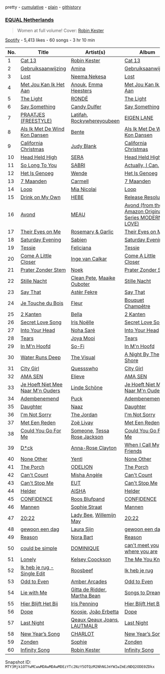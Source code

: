 pretty - [cumulative](/playlists/cumulative/37i9dQZF1DXaXn0hGbmLLg.md) - [plain](/playlists/plain/37i9dQZF1DXaXn0hGbmLLg) - [githistory](https://github.githistory.xyz/mackorone/spotify-playlist-archive/blob/main/playlists/plain/37i9dQZF1DXaXn0hGbmLLg)

### [EQUAL Netherlands](https://open.spotify.com/playlist/37i9dQZF1DXaXn0hGbmLLg)

> Women at full volume! Cover: <a href="spotify:artist:43FIX6vzpqRHK1VXQmRlKE">Robin Kester</a>

[Spotify](https://open.spotify.com/user/spotify) - 5,413 likes - 60 songs - 3 hr 10 min

| No. | Title | Artist(s) | Album | Length |
|---|---|---|---|---|
| 1 | [Cat 13](https://open.spotify.com/track/5nFCcnOHsn6ORG0nzEctKo) | [Robin Kester](https://open.spotify.com/artist/43FIX6vzpqRHK1VXQmRlKE) | [Cat 13](https://open.spotify.com/album/2F0d12TCgGRc5RbYHitxAN) | 3:03 |
| 2 | [Gebruiksaanwijzing](https://open.spotify.com/track/618yYVf9TdfLpcj6tdePaP) | [Amina](https://open.spotify.com/artist/3xCILTJGZGNKQt4vaYUAAc) | [Gebruiksaanwijzing](https://open.spotify.com/album/1DEK18Z3t4U358XPdRysMP) | 2:47 |
| 3 | [Lost](https://open.spotify.com/track/5YSq2JWtNbci3jxWGhOdFo) | [Neema Nekesa](https://open.spotify.com/artist/3hkQvRtfUiRaZRK3gBsIOI) | [Lost](https://open.spotify.com/album/1yMBRp68tZnVlBkY0KZ4aV) | 2:42 |
| 4 | [Met Jou Kan Ik Het Aan](https://open.spotify.com/track/6Zdqcxtwx0TwkXhs7LwIru) | [Anouk](https://open.spotify.com/artist/6ltVunYjAAD70YtVO6rxvX), [Emma Heesters](https://open.spotify.com/artist/3898xesz6JuQkpz7Kiu4uM) | [Met Jou Kan Ik Het Aan](https://open.spotify.com/album/1h0e3xS9fYiZ3v1zx2HLU2) | 4:03 |
| 5 | [The Light](https://open.spotify.com/track/7hz3BdldMUmj81yy2JjYaj) | [RONDÉ](https://open.spotify.com/artist/4hj9dun9KpnBukLv7Hgfkr) | [The Light](https://open.spotify.com/album/5YFH2ZhzYhWltkgmMd1mmU) | 3:37 |
| 6 | [Say Something](https://open.spotify.com/track/6NGq3MAoBJjo9lq58kBkpe) | [Candy Dulfer](https://open.spotify.com/artist/287jMoxHzjERgHI6ja8TKa) | [Say Something](https://open.spotify.com/album/2ofNr1SJtaUbDaYsLqa79G) | 4:59 |
| 7 | [PRAATJES \(FREESTYLE\)](https://open.spotify.com/track/3sTvEsjhjfFAkiwimsGzzP) | [Latifah](https://open.spotify.com/artist/1a4DIEh9pp70HzDHgyjioB), [Rockywhereyoubeen](https://open.spotify.com/artist/5pieMKHiTXhVZEmlMT0ij7) | [EIGEN LANE](https://open.spotify.com/album/5ADm4B7ioZ5eklnrggMQVe) | 3:58 |
| 8 | [Als Ik Met De Wind Kon Dansen](https://open.spotify.com/track/09fw5Vabe6GDAdiZgkVxPE) | [Bente](https://open.spotify.com/artist/4U9nsRTH2mr9L4UXEWqG5e) | [Als Ik Met De Wind Kon Dansen](https://open.spotify.com/album/5CIzpyQn84ju4CbgwLHAIh) | 2:49 |
| 9 | [California Christmas](https://open.spotify.com/track/4MrTVyoR7womFNRbHRcnVI) | [Judy Blank](https://open.spotify.com/artist/2Kqa4BYcpEq4KXX9fYmRpH) | [California Christmas](https://open.spotify.com/album/3GbA3XhIdDq3cKR3p4om85) | 3:01 |
| 10 | [Head Held High](https://open.spotify.com/track/1MnTcyXc7vcPVgstIWAQCd) | [SERA](https://open.spotify.com/artist/3Anj5rCWtYTgRvV7pdq6GE) | [Head Held High](https://open.spotify.com/album/31USChxDJRBNE8iNlf7Nre) | 3:16 |
| 11 | [So Long To You](https://open.spotify.com/track/10LiYjTfBn1Ph1SgoiLkbP) | [SABRI](https://open.spotify.com/artist/0WhmMZXwrGzYK5lWJZiej5) | [Actually, I Can.](https://open.spotify.com/album/0L0JffGJcm2ybbDcd6BJmO) | 3:01 |
| 12 | [Het Is Genoeg](https://open.spotify.com/track/7n06YCr9BaS965qxcqXO6b) | [Wende](https://open.spotify.com/artist/3SCB3V2d5Loauz5tfo6Y5G) | [Het Is Genoeg](https://open.spotify.com/album/4TbZVgt7pMtnAngqVcN3KU) | 2:53 |
| 13 | [7 Maanden](https://open.spotify.com/track/7fPUAntzxh9gSaSRLXmE2y) | [Carmell](https://open.spotify.com/artist/4N7rpMAZalTWO8swnp2Fse) | [7 Maanden](https://open.spotify.com/album/0rR80engsHwrzpyexED99M) | 2:09 |
| 14 | [Loop](https://open.spotify.com/track/58TthkG07zuSC5SI778XiD) | [Mia Nicolai](https://open.spotify.com/artist/5oSkgLWQpt5bk4B7JeAzKJ) | [Loop](https://open.spotify.com/album/4ZvVqOIiixaU0msVsNBnGL) | 2:27 |
| 15 | [Drink on My Own](https://open.spotify.com/track/1CyVIfS7r8wqsILStLvSTd) | [HEBE](https://open.spotify.com/artist/1MRHpcPa6DxFio08LUpuFJ) | [Release Resolution](https://open.spotify.com/album/4j7mOGNVSOT11OGOkeQmAq) | 2:38 |
| 16 | [Avond](https://open.spotify.com/track/2tF8Amp5Q4uBYwh70RBDPR) | [MEAU](https://open.spotify.com/artist/2F3Mdh2idBVOiMTxXoxc10) | [Avond \(from the Amazon Original Series MODERN LOVE\)](https://open.spotify.com/album/6dKMsyWoG72THulJqomYxG) | 3:51 |
| 17 | [Their Eyes on Me](https://open.spotify.com/track/52alHEy6nAZabSpjeiGsyZ) | [Rosemary & Garlic](https://open.spotify.com/artist/7MZvYitgCWAOaKjxdm2S17) | [Their Eyes on Me](https://open.spotify.com/album/1NOFG7pbtwda7o41dl0NlI) | 4:19 |
| 18 | [Saturday Evening](https://open.spotify.com/track/4dAEQvU0K2viAGTMd9FYES) | [Sabien](https://open.spotify.com/artist/5crEEdqLKMj9sfD2vdeo5o) | [Saturday Evening](https://open.spotify.com/album/55s2kmMGwLCnuZ2OpAelEj) | 2:42 |
| 19 | [Tessie](https://open.spotify.com/track/5OTrpx7SZy97ymkPE6fXPS) | [Feliciana](https://open.spotify.com/artist/49qJvbUyRJ7r4ae4QYhTFY) | [Tessie](https://open.spotify.com/album/0s9z3rl3VdBrORlFgrdN9H) | 3:01 |
| 20 | [Come A Little Closer](https://open.spotify.com/track/6FQXmwaYbF47vtQRnla6Z1) | [Inge van Calkar](https://open.spotify.com/artist/58a6e3KpWCZoIkPvbBv5RP) | [Come A Little Closer](https://open.spotify.com/album/2oy7Kgud3D0zB5lCXNGDXr) | 3:21 |
| 21 | [Prater Zonder Stem](https://open.spotify.com/track/0PGrQjdnYwlfCS9oJMjB3L) | [Noek](https://open.spotify.com/artist/7q6rQ8vg7r9vSDRDBXdb5x) | [Prater Zonder Stem](https://open.spotify.com/album/5YX2QQuF3qdfKNOLfXc4FD) | 2:25 |
| 22 | [Stille Nacht](https://open.spotify.com/track/538YC3arbKp0RjU6Ictu1z) | [Clean Pete](https://open.spotify.com/artist/2dAA5CkO4PeMVmOXxrsl38), [Maaike Ouboter](https://open.spotify.com/artist/51jBhM2gW17sCGLI1eBkDn) | [Stille Nacht](https://open.spotify.com/album/1sCbaoFptgm1GSS5B9WoRn) | 3:20 |
| 23 | [Say That](https://open.spotify.com/track/3I2OTaL3DTKB6MK24nKYJy) | [Astèr Fekre](https://open.spotify.com/artist/4owtjBwXE8zpOk4ihtCXpK) | [Say That](https://open.spotify.com/album/1PQe82S6RF7feFvSBAn3yh) | 3:47 |
| 24 | [Je Touche du Bois](https://open.spotify.com/track/0yRg9K5lyrzzI2Mw1SUJvB) | [Fleur](https://open.spotify.com/artist/3cUBODn8luWtOAzbrxcXBB) | [Bouquet Champêtre](https://open.spotify.com/album/7aqEe3V6EhwudiZFdv4T8W) | 2:20 |
| 25 | [2 Kanten](https://open.spotify.com/track/4AVIjhILX1rtfHoAE2BlHe) | [Bella](https://open.spotify.com/artist/4ny2jX3s8drdHQJv2UMrzi) | [2 Kanten](https://open.spotify.com/album/5XKTGqakgMXTPBY9oIJFFb) | 2:47 |
| 26 | [Secret Love Song](https://open.spotify.com/track/02RfmPiaDMaHhkV37Ev2Wo) | [Iris Noëlle](https://open.spotify.com/artist/5j64iek3q0Ma2O9HSIdkoi) | [Secret Love Song](https://open.spotify.com/album/5Xtjs4yRsnPqlMp43J44F7) | 3:06 |
| 27 | [Into Your Head](https://open.spotify.com/track/5VY9wxhKgJJula88AQVOei) | [Noha Saré](https://open.spotify.com/artist/2r3TXsrjx7eICwgL0Bk2l7) | [Into Your Head](https://open.spotify.com/album/2mhAyi89acxMmBxj8hdWj4) | 2:52 |
| 28 | [Tears](https://open.spotify.com/track/3XhNqboav0UbpcmiJg7sHo) | [Joya Mooi](https://open.spotify.com/artist/03X2rnTnfrpid7yLZfUSGn) | [Tears](https://open.spotify.com/album/4i0IUeyCdsdMcxLMrIrHNK) | 2:27 |
| 29 | [In M'n Hoofd](https://open.spotify.com/track/4obcqLN9d7wOydjNSn4xVp) | [So\-Fi](https://open.spotify.com/artist/6TIw842G1nVz2xEhU9YlBs) | [In M'n Hoofd](https://open.spotify.com/album/6wxiP5HH4OBzsOvxZe1LB8) | 2:53 |
| 30 | [Water Runs Deep](https://open.spotify.com/track/0JaPrm00oPhftVc89RplxF) | [The Visual](https://open.spotify.com/artist/5bFE4VXlLKRrC8vxZ0QDyh) | [A Night By The Shore](https://open.spotify.com/album/43DnogrpWRccMKsXJ1sNv0) | 4:19 |
| 31 | [City Girl](https://open.spotify.com/track/1uuCG9rNTnjI7hljkFlGFO) | [Quessswho](https://open.spotify.com/artist/4Q23rm8jYyd2ft6Cm1MhwJ) | [City Girl](https://open.spotify.com/album/6p0O1QjQAqtFvY3s1tLYLn) | 2:01 |
| 32 | [AMA SEN](https://open.spotify.com/track/4B6jC9s5aueu03vtm3KXCN) | [Elieve](https://open.spotify.com/artist/1baKapVwDaPTbQvH9kCUkf) | [AMA SEN](https://open.spotify.com/album/2t5EZxL7oNWgDW3f44wHdZ) | 2:29 |
| 33 | [Je Hoeft Niet Mee Naar M'n Ouders](https://open.spotify.com/track/4nzNOI3CgHGfm9t5bvtZRb) | [Linde Schöne](https://open.spotify.com/artist/0XnberZ5D2ZUrwBm4RfFi4) | [Je Hoeft Niet Mee Naar M'n Ouders](https://open.spotify.com/album/6pmbwd31Z1GMFnKtpRdAEp) | 2:43 |
| 34 | [Adembenemend](https://open.spotify.com/track/6fURvs3Mxsf0VqJdovbXfM) | [Puck](https://open.spotify.com/artist/25Z7oVgSb38ts7pl4c8O4V) | [Adembenemend](https://open.spotify.com/album/0O471lCkhdDK2zr9LVyi4A) | 3:44 |
| 35 | [Daughter](https://open.spotify.com/track/6uRNOgYtSayDLOD6H4ggdI) | [Naaz](https://open.spotify.com/artist/736HGQRGr9rjG4VmmSpkz8) | [Daughter](https://open.spotify.com/album/1BcHd4DJE4RHkxu1TS8WIn) | 3:26 |
| 36 | [I'm Not Sorry](https://open.spotify.com/track/0Sba0Arn7BT0JSNhfCVi9g) | [The Jordan](https://open.spotify.com/artist/7uV6WztwBfEmbGrVPANEaW) | [I'm Not Sorry](https://open.spotify.com/album/0onS0VuoGfwA2jibLNiqPY) | 2:43 |
| 37 | [Met Een Reden](https://open.spotify.com/track/0XbGwHymFSaSSR1YTfMazd) | [Zoë Livay](https://open.spotify.com/artist/2avtvk1ZeiEf3wZ8dE8JfE) | [Met Een Reden](https://open.spotify.com/album/4Vzj0KkxkpkIIeWSkl4tLr) | 2:26 |
| 38 | [Could You Go For Me](https://open.spotify.com/track/7fCTCB75noUdtu31piuoQl) | [Someone](https://open.spotify.com/artist/28pJPOOQTi0RQiZbkmLvfE), [Tessa Rose Jackson](https://open.spotify.com/artist/1GkgfQAfu2FBxcmwKAOOiJ) | [Could You Go For Me](https://open.spotify.com/album/0HycojOov1QaniOSNrE1wJ) | 3:51 |
| 39 | [D\*ck](https://open.spotify.com/track/133kRkuiIsjbXbblDVv5N6) | [Anna\-Rose Clayton](https://open.spotify.com/artist/12QHr622V8nZ38fZ34dENS) | [When I Call My Friends](https://open.spotify.com/album/0tN6cNs9yhxrfemZG2n83b) | 2:41 |
| 40 | [None Other](https://open.spotify.com/track/4rLitr5HzOnOmBjHkNljSa) | [Yentl](https://open.spotify.com/artist/6M2IE7XTPYn2pzfhpnDyWE) | [None Other](https://open.spotify.com/album/0UgNJACMrMEgSiDTMRxXUw) | 3:26 |
| 41 | [The Porch](https://open.spotify.com/track/6yFhAYFfTR0VQB2yjvFfiP) | [ODELION](https://open.spotify.com/artist/4qF2Tb4wqXB3wrBqYk3Kfn) | [The Porch](https://open.spotify.com/album/4ltlUdWjkcTPmzyUpVNZYj) | 2:52 |
| 42 | [Can't Count](https://open.spotify.com/track/4pUdYPs5bP9ArpHAXqeVPa) | [Misha Angèle](https://open.spotify.com/artist/7bsqKpgqdJ6SNQv2JUWq2z) | [Can't Count](https://open.spotify.com/album/7xln4uIJKuB9WVLKfD9A3n) | 3:28 |
| 43 | [Can't Stop Me](https://open.spotify.com/track/19WXgURSdoxJUf7pKZPw1X) | [EUT](https://open.spotify.com/artist/41doMenKZkgW8DUwH3WwV5) | [Can't Stop Me](https://open.spotify.com/album/39f2dYxMUkGhJqDsfoRMvQ) | 3:19 |
| 44 | [Helder](https://open.spotify.com/track/12UPFDkEv0yW7quLCTze44) | [AISHA](https://open.spotify.com/artist/5UpppF0nILJOYwXkRCgieY) | [Helder](https://open.spotify.com/album/0ZhIFPsMmwsF5GtpgK2plV) | 2:14 |
| 45 | [CONFIDENCE](https://open.spotify.com/track/3T0PUDcJyh2WEObEwoNjpO) | [Roos Blufpand](https://open.spotify.com/artist/7J2a0SEgW7QaRHUIGjqgFC) | [CONFIDENCE](https://open.spotify.com/album/0owa73503HRJdoPWcLfQYh) | 2:53 |
| 46 | [Mannen](https://open.spotify.com/track/2nnS74QHtdJCLjuo4nBuBr) | [Sophie Straat](https://open.spotify.com/artist/6SU1jFBqw4tZJQDT8iQ6Nw) | [Mannen](https://open.spotify.com/album/6lRglIK0XJzsKiRvRGsHqO) | 3:57 |
| 47 | [20:22](https://open.spotify.com/track/5dr8f2Oh0rTtIwywFysPxu) | [Lady Bee](https://open.spotify.com/artist/5WuoHUDzojO8oto22ahnwN), [Willemijn May](https://open.spotify.com/artist/3HqQXlVVvoBiSiYRmyi1qV) | [20:22](https://open.spotify.com/album/30q3e6oJJLyXwqI7QG5bOb) | 2:28 |
| 48 | [gewoon een dag](https://open.spotify.com/track/0aG1rzJY6vbJ12JFvNuOFp) | [Laura Sjin](https://open.spotify.com/artist/6bf1bbhtxECuliHnaTAJ8L) | [gewoon een dag](https://open.spotify.com/album/5ayU1kzoAaMOC6BU5ObAGJ) | 2:27 |
| 49 | [Reason](https://open.spotify.com/track/4FCxgrhEYlgAfv9BkDRhQR) | [Nora Bart](https://open.spotify.com/artist/2O0X5cfz8It6MXgITLK5tq) | [Reason](https://open.spotify.com/album/51kjCucblzsl0z7baNzWcL) | 3:22 |
| 50 | [could be simple](https://open.spotify.com/track/20aJTQ1VJ4WGRevcGDpjQk) | [DOMINIQUE](https://open.spotify.com/artist/64mHKQP2E5nzRCINX7E4Ak) | [can't meet you where you are](https://open.spotify.com/album/16r3QlhC9Gbutmnnn8jytq) | 2:58 |
| 51 | [Lonely](https://open.spotify.com/track/03mrGBke72cklBwFHBqO3d) | [Kelsey Coockson](https://open.spotify.com/artist/4QxfuL0xABUsbLfiRuIRAO) | [The Me You Knew](https://open.spotify.com/album/2fzYnI4xfHGOiyNQtcwb9e) | 3:07 |
| 52 | [Ik heb je rug \- Single Edit](https://open.spotify.com/track/2MrhdGjYobeGV14Rqgm2YQ) | [Roosbeef](https://open.spotify.com/artist/5W6gRzU3M4IpIWjy8D52i5) | [Ik heb je rug](https://open.spotify.com/album/4WP7Fe9O1gehhmVmIlRORM) | 3:58 |
| 53 | [Odd to Even](https://open.spotify.com/track/16a0sdrzT5JjWxmp2ju2Y7) | [Amber Arcades](https://open.spotify.com/artist/0JVbYQsgLAgLkcHfmg4lxv) | [Odd to Even](https://open.spotify.com/album/3K3xsM8RilMbM8RtLzL0BE) | 3:07 |
| 54 | [Lie with Me](https://open.spotify.com/track/3al1R0k3QJhP0c4VKZLEOA) | [Gitta de Ridder](https://open.spotify.com/artist/5Hd6pnP0cIe0tZ0D2hWdw2), [Martha Bean](https://open.spotify.com/artist/5HQ3tb2Jy2vdGHrjCdQWeC) | [Songs to Dream By](https://open.spotify.com/album/26RWenkUFmmlWBCM2Qn8V0) | 4:49 |
| 55 | [Hier Blijft Het Bij](https://open.spotify.com/track/3oaANXjWB9RjSAvFFXpwhb) | [Iris Penning](https://open.spotify.com/artist/44MTZ4Gl4TGilst3cCDq9G) | [Hier Blijft Het Bij](https://open.spotify.com/album/6MhXMY5K9atA8V7lobWbxd) | 2:57 |
| 56 | [Dope](https://open.spotify.com/track/59W2qwxACsLptS5S2PpaqQ) | [Koosje](https://open.spotify.com/artist/1HkSjS5rzNg402IoG8RlEp), [João Erbetta](https://open.spotify.com/artist/4B7AQyYsXHmi4s8MSxQAyW) | [Dope](https://open.spotify.com/album/241uI5EFRSCAf2n0wET5Xt) | 2:53 |
| 57 | [Last Night](https://open.spotify.com/track/4bCniOs3Cgch7nD6G1FAds) | [Qeaux Qeaux Joans](https://open.spotify.com/artist/1ngGoef9s4j42FWVD3R6G3), [LAUTMALR](https://open.spotify.com/artist/7cmprcONCGB5YxSr0DZziB) | [Last Night](https://open.spotify.com/album/6aKIAX3aO59CXhnVCSqVla) | 3:33 |
| 58 | [New Year’s Song](https://open.spotify.com/track/42ruPkbxzEZO0EkvH73cxF) | [CHARLOT](https://open.spotify.com/artist/4jwyHfEELByxcUm6JEP5yC) | [New Year’s Song](https://open.spotify.com/album/5ujQeILm8EFjrCOiXvxt4y) | 3:47 |
| 59 | [Zonden](https://open.spotify.com/track/3CTVkBeZBpO8TWIxsFr9ZW) | [Sophie](https://open.spotify.com/artist/4s5ENnBFGHPG0N6W6QKwGV) | [Zonden](https://open.spotify.com/album/7dMWmv9ozI0l6sVM0EbBzM) | 3:48 |
| 60 | [Infinity Song](https://open.spotify.com/track/6HePNi3QS42SD9eTqEGkSG) | [Robin Kester](https://open.spotify.com/artist/43FIX6vzpqRHK1VXQmRlKE) | [Infinity Song](https://open.spotify.com/album/0U9wGkVQjr3elUMi95GYsh) | 3:52 |

Snapshot ID: `MTY3Mjk1OTYwMCwwMDAwMDAwMDEzYTc2NzY5OTQzM2NhNGJmYWIwZmEzNDQ2ODE0ZDkx`
